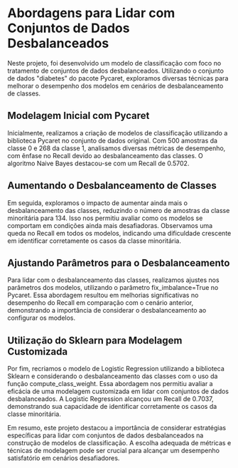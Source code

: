 # Abordagens para Lidar com Conjuntos de Dados Desbalanceados
Neste projeto, foi desenvolvido um modelo de classificação com foco no tratamento de conjuntos de dados desbalanceados. Utilizando o conjunto de dados "diabetes" do pacote Pycaret, exploramos diversas técnicas para melhorar o desempenho dos modelos em cenários de desbalanceamento de classes.

## Modelagem Inicial com Pycaret
Inicialmente, realizamos a criação de modelos de classificação utilizando a biblioteca Pycaret no conjunto de dados original. Com 500 amostras da classe 0 e 268 da classe 1, analisamos diversas métricas de desempenho, com ênfase no Recall devido ao desbalanceamento das classes. O algoritmo Naive Bayes destacou-se com um Recall de 0.5702.

## Aumentando o Desbalanceamento de Classes
Em seguida, exploramos o impacto de aumentar ainda mais o desbalanceamento das classes, reduzindo o número de amostras da classe minoritária para 134. Isso nos permitiu avaliar como os modelos se comportam em condições ainda mais desafiadoras. Observamos uma queda no Recall em todos os modelos, indicando uma dificuldade crescente em identificar corretamente os casos da classe minoritária.

## Ajustando Parâmetros para o Desbalanceamento
Para lidar com o desbalanceamento das classes, realizamos ajustes nos parâmetros dos modelos, utilizando o parâmetro fix_imbalance=True no Pycaret. Essa abordagem resultou em melhorias significativas no desempenho do Recall em comparação com o cenário anterior, demonstrando a importância de considerar o desbalanceamento ao configurar os modelos.

## Utilização do Sklearn para Modelagem Customizada
Por fim, recriamos o modelo de Logistic Regression utilizando a biblioteca Sklearn e considerando o desbalanceamento das classes com o uso da função compute_class_weight. Essa abordagem nos permitiu avaliar a eficácia de uma modelagem customizada em lidar com conjuntos de dados desbalanceados. A Logistic Regression alcançou um Recall de 0.7037, demonstrando sua capacidade de identificar corretamente os casos da classe minoritária.

Em resumo, este projeto destacou a importância de considerar estratégias específicas para lidar com conjuntos de dados desbalanceados na construção de modelos de classificação. A escolha adequada de métricas e técnicas de modelagem pode ser crucial para alcançar um desempenho satisfatório em cenários desafiadores.
